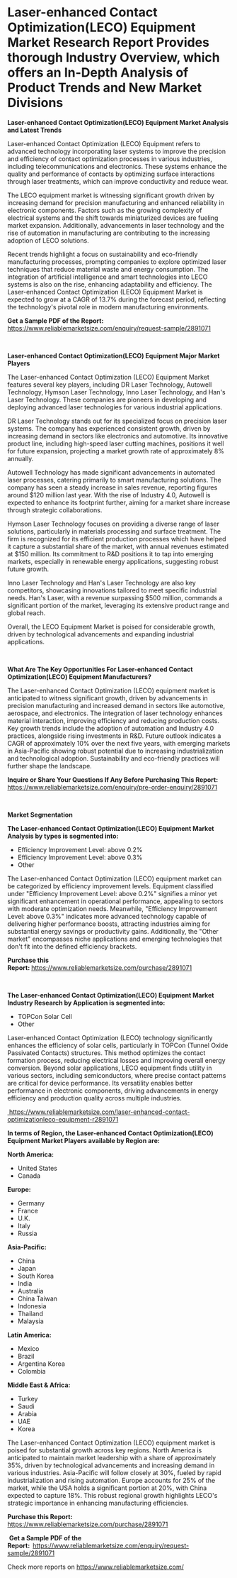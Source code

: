 <p><h1>Laser-enhanced Contact Optimization(LECO) Equipment Market Research Report Provides thorough Industry Overview, which offers an In-Depth Analysis of Product Trends and New Market Divisions</h1></p><p><strong>Laser-enhanced Contact Optimization(LECO) Equipment Market Analysis and Latest Trends</strong></p>
<p><p>Laser-enhanced Contact Optimization (LECO) Equipment refers to advanced technology incorporating laser systems to improve the precision and efficiency of contact optimization processes in various industries, including telecommunications and electronics. These systems enhance the quality and performance of contacts by optimizing surface interactions through laser treatments, which can improve conductivity and reduce wear.</p><p>The LECO equipment market is witnessing significant growth driven by increasing demand for precision manufacturing and enhanced reliability in electronic components. Factors such as the growing complexity of electrical systems and the shift towards miniaturized devices are fueling market expansion. Additionally, advancements in laser technology and the rise of automation in manufacturing are contributing to the increasing adoption of LECO solutions.</p><p>Recent trends highlight a focus on sustainability and eco-friendly manufacturing processes, prompting companies to explore optimized laser techniques that reduce material waste and energy consumption. The integration of artificial intelligence and smart technologies into LECO systems is also on the rise, enhancing adaptability and efficiency. The Laser-enhanced Contact Optimization (LECO) Equipment Market is expected to grow at a CAGR of 13.7% during the forecast period, reflecting the technology's pivotal role in modern manufacturing environments.</p></p>
<p><strong>Get a Sample PDF of the Report:&nbsp;</strong> <a href="https://www.reliablemarketsize.com/enquiry/request-sample/2891071?utm_campaign=3217&utm_medium=2&utm_source=Github&utm_content=ia&utm_term=14032025&utm_id=laser-enhanced-contact-optimizationleco-equipment">https://www.reliablemarketsize.com/enquiry/request-sample/2891071</a></p>
<p>&nbsp;</p>
<p><strong>Laser-enhanced Contact Optimization(LECO) Equipment Major Market Players</strong></p>
<p><p>The Laser-enhanced Contact Optimization (LECO) Equipment Market features several key players, including DR Laser Technology, Autowell Technology, Hymson Laser Technology, Inno Laser Technology, and Han's Laser Technology. These companies are pioneers in developing and deploying advanced laser technologies for various industrial applications.</p><p>DR Laser Technology stands out for its specialized focus on precision laser systems. The company has experienced consistent growth, driven by increasing demand in sectors like electronics and automotive. Its innovative product line, including high-speed laser cutting machines, positions it well for future expansion, projecting a market growth rate of approximately 8% annually.</p><p>Autowell Technology has made significant advancements in automated laser processes, catering primarily to smart manufacturing solutions. The company has seen a steady increase in sales revenue, reporting figures around $120 million last year. With the rise of Industry 4.0, Autowell is expected to enhance its footprint further, aiming for a market share increase through strategic collaborations.</p><p>Hymson Laser Technology focuses on providing a diverse range of laser solutions, particularly in materials processing and surface treatment. The firm is recognized for its efficient production processes which have helped it capture a substantial share of the market, with annual revenues estimated at $150 million. Its commitment to R&D positions it to tap into emerging markets, especially in renewable energy applications, suggesting robust future growth.</p><p>Inno Laser Technology and Han's Laser Technology are also key competitors, showcasing innovations tailored to meet specific industrial needs. Han's Laser, with a revenue surpassing $500 million, commands a significant portion of the market, leveraging its extensive product range and global reach.</p><p>Overall, the LECO Equipment Market is poised for considerable growth, driven by technological advancements and expanding industrial applications.</p></p>
<p>&nbsp;</p>
<p><strong>What Are The Key Opportunities For Laser-enhanced Contact Optimization(LECO) Equipment Manufacturers?</strong></p>
<p><p>The Laser-enhanced Contact Optimization (LECO) equipment market is anticipated to witness significant growth, driven by advancements in precision manufacturing and increased demand in sectors like automotive, aerospace, and electronics. The integration of laser technology enhances material interaction, improving efficiency and reducing production costs. Key growth trends include the adoption of automation and Industry 4.0 practices, alongside rising investments in R&D. Future outlook indicates a CAGR of approximately 10% over the next five years, with emerging markets in Asia-Pacific showing robust potential due to increasing industrialization and technological adoption. Sustainability and eco-friendly practices will further shape the landscape.</p></p>
<p><strong>Inquire or Share Your Questions If Any Before Purchasing This Report:</strong> <a href="https://www.reliablemarketsize.com/enquiry/pre-order-enquiry/2891071?utm_campaign=3217&utm_medium=2&utm_source=Github&utm_content=ia&utm_term=14032025&utm_id=laser-enhanced-contact-optimizationleco-equipment">https://www.reliablemarketsize.com/enquiry/pre-order-enquiry/2891071</a></p>
<p>&nbsp;</p>
<p><strong>Market Segmentation</strong></p>
<p><strong>The Laser-enhanced Contact Optimization(LECO) Equipment Market Analysis by types is segmented into:</strong></p>
<p><ul><li>Efficiency Improvement Level: above 0.2%</li><li>Efficiency Improvement Level: above 0.3%</li><li>Other</li></ul></p>
<p><p>The Laser-enhanced Contact Optimization (LECO) equipment market can be categorized by efficiency improvement levels. Equipment classified under "Efficiency Improvement Level: above 0.2%" signifies a minor yet significant enhancement in operational performance, appealing to sectors with moderate optimization needs. Meanwhile, "Efficiency Improvement Level: above 0.3%" indicates more advanced technology capable of delivering higher performance boosts, attracting industries aiming for substantial energy savings or productivity gains. Additionally, the "Other market" encompasses niche applications and emerging technologies that don't fit into the defined efficiency brackets.</p></p>
<p><strong>Purchase this Report:&nbsp;</strong><a href="https://www.reliablemarketsize.com/purchase/2891071?utm_campaign=3217&utm_medium=2&utm_source=Github&utm_content=ia&utm_term=14032025&utm_id=laser-enhanced-contact-optimizationleco-equipment">https://www.reliablemarketsize.com/purchase/2891071</a></p>
<p>&nbsp;</p>
<p><strong>The Laser-enhanced Contact Optimization(LECO) Equipment Market Industry Research by Application is segmented into:</strong></p>
<p><ul><li>TOPCon Solar Cell</li><li>Other</li></ul></p>
<p><p>Laser-enhanced Contact Optimization (LECO) technology significantly enhances the efficiency of solar cells, particularly in TOPCon (Tunnel Oxide Passivated Contacts) structures. This method optimizes the contact formation process, reducing electrical losses and improving overall energy conversion. Beyond solar applications, LECO equipment finds utility in various sectors, including semiconductors, where precise contact patterns are critical for device performance. Its versatility enables better performance in electronic components, driving advancements in energy efficiency and production quality across multiple industries.</p></p>
<p><a href="https://www.reliablemarketsize.com/laser-enhanced-contact-optimizationleco-equipment-r2891071?utm_campaign=3217&utm_medium=2&utm_source=Github&utm_content=ia&utm_term=14032025&utm_id=laser-enhanced-contact-optimizationleco-equipment">&nbsp;https://www.reliablemarketsize.com/laser-enhanced-contact-optimizationleco-equipment-r2891071</a></p>
<p><strong>In terms of Region, the Laser-enhanced Contact Optimization(LECO) Equipment Market Players available by Region are:</strong></p>
<p>
    <p> <strong> North America: </strong>
        <ul>
            <li>United States</li>
            <li>Canada</li>
        </ul>
        </p> 
    <p> <strong> Europe: </strong>
        <ul>
            <li>Germany</li>
            <li>France</li>
            <li>U.K.</li>
            <li>Italy</li>
            <li>Russia</li>
        </ul>
        </p> 
    <p> <strong> Asia-Pacific: </strong>
        <ul>
            <li>China</li>
            <li>Japan</li>
            <li>South Korea</li>
            <li>India</li>
            <li>Australia</li>
            <li>China Taiwan</li>
            <li>Indonesia</li>
            <li>Thailand</li>
            <li>Malaysia</li>
        </ul>
        </p> 
    <p> <strong> Latin America: </strong>
        <ul>
            <li>Mexico</li>
            <li>Brazil</li>
            <li>Argentina Korea</li>
            <li>Colombia</li>
        </ul>
        </p> 
    <p> <strong> Middle East & Africa: </strong>
        <ul>
            <li>Turkey</li>
            <li>Saudi</li>
            <li>Arabia</li>
            <li>UAE</li>
            <li>Korea</li>
        </ul>
    </p>
    </p>
<p><p>The Laser-enhanced Contact Optimization (LECO) equipment market is poised for substantial growth across key regions. North America is anticipated to maintain market leadership with a share of approximately 35%, driven by technological advancements and increasing demand in various industries. Asia-Pacific will follow closely at 30%, fueled by rapid industrialization and rising automation. Europe accounts for 25% of the market, while the USA holds a significant portion at 20%, with China expected to capture 18%. This robust regional growth highlights LECO's strategic importance in enhancing manufacturing efficiencies.</p></p>
<p><strong>Purchase this Report: </strong><a href="https://www.reliablemarketsize.com/purchase/2891071?utm_campaign=3217&utm_medium=2&utm_source=Github&utm_content=ia&utm_term=14032025&utm_id=laser-enhanced-contact-optimizationleco-equipment">https://www.reliablemarketsize.com/purchase/2891071</a></p>
<p>&nbsp;<strong>Get a Sample PDF of the Report:&nbsp;&nbsp;</strong><a href="https://www.reliablemarketsize.com/enquiry/request-sample/2891071?utm_campaign=3217&utm_medium=2&utm_source=Github&utm_content=ia&utm_term=14032025&utm_id=laser-enhanced-contact-optimizationleco-equipment">https://www.reliablemarketsize.com/enquiry/request-sample/2891071</a></p>
<p><strong></strong></p>
<p>Check more reports on <a href="https://www.reliablemarketsize.com/?utm_campaign=3217&utm_medium=2&utm_source=Github&utm_content=ia&utm_term=14032025&utm_id=laser-enhanced-contact-optimizationleco-equipment">https://www.reliablemarketsize.com/</a></p>